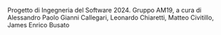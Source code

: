 Progetto di Ingegneria del Software 2024. Gruppo AM19, a cura di Alessandro Paolo Gianni Callegari, Leonardo Chiaretti, Matteo Civitillo, James Enrico Busato
